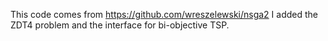 This code comes from https://github.com/wreszelewski/nsga2
I added the ZDT4 problem and the interface for bi-objective TSP.

